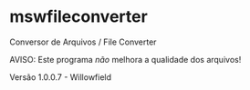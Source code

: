 # mswfileconverter
Conversor de Arquivos / File Converter

AVISO: Este programa *não* melhora a qualidade dos arquivos!


Versão 1.0.0.7 - Willowfield
